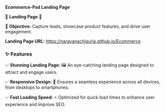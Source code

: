 **Ecommerce-Psd Landing Page**

🌟 **Landing Page** 🌟

🎯 **Objective:** Capture leads, showcase product features, and drive user engagement.

**Landing Page URL:** https://narayanachigurla.github.io/Ecommerce

### ✨ Features

✅ **Stunning Landing Page:** 🖼️ An eye-catching landing page designed to attract and engage users.

✅ **Responsive Design:** 📱 Ensures a seamless experience across all devices, from desktops to smartphones.

✅ **Fast Loading Speed:** ⚡ Optimized for quick load times to enhance user experience and improve SEO.

